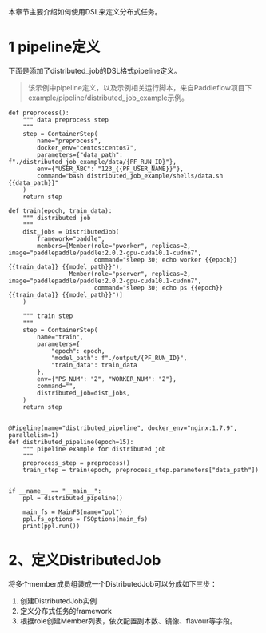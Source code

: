 本章节主要介绍如何使用DSL来定义分布式任务。

# 1 pipeline定义
下面是添加了distributed_job的DSL格式pipeline定义。
> 该示例中pipeline定义，以及示例相关运行脚本，来自Paddleflow项目下example/pipeline/distributed_job_example示例。

```python3
def preprocess():
    """ data preprocess step
    """
    step = ContainerStep(
        name="preprocess",
        docker_env="centos:centos7",
        parameters={"data_path": f"./distributed_job_example/data/{PF_RUN_ID}"},
        env={"USER_ABC": "123_{{PF_USER_NAME}}"},
        command="bash distributed_job_example/shells/data.sh {{data_path}}"
    )
    return step

def train(epoch, train_data):
    """ distributed job
    """
    dist_jobs = DistributedJob(
        framework="paddle",
        members=[Member(role="pworker", replicas=2, image="paddlepaddle/paddle:2.0.2-gpu-cuda10.1-cudnn7",
                        command="sleep 30; echo worker {{epoch}} {{train_data}} {{model_path}}"),
                 Member(role="pserver", replicas=2, image="paddlepaddle/paddle:2.0.2-gpu-cuda10.1-cudnn7",
                        command="sleep 30; echo ps {{epoch}} {{train_data}} {{model_path}}")]
    )

    """ train step
    """
    step = ContainerStep(
        name="train",
        parameters={
            "epoch": epoch,
            "model_path": f"./output/{PF_RUN_ID}",
            "train_data": train_data
        },
        env={"PS_NUM": "2", "WORKER_NUM": "2"},
        command="",
        distributed_job=dist_jobs,
    )
    return step


@Pipeline(name="distributed_pipeline", docker_env="nginx:1.7.9", parallelism=1)
def distributed_pipeline(epoch=15):
    """ pipeline example for distributed job
    """
    preprocess_step = preprocess()
    train_step = train(epoch, preprocess_step.parameters["data_path"])


if __name__ == "__main__":
    ppl = distributed_pipeline()

    main_fs = MainFS(name="ppl")
    ppl.fs_options = FSOptions(main_fs)
    print(ppl.run())
```

# 2、定义DistributedJob
将多个member成员组装成一个DistributedJob可以分成如下三步：
1. 创建DistributedJob实例
2. 定义分布式任务的framework
3. 根据role创建Member列表，依次配置副本数、镜像、flavour等字段。

